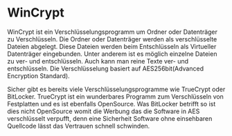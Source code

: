 # WinCrypt

WinCrypt ist ein Verschlüsselungsprogramm um Ordner oder Datenträger zu Verschlüsseln. Die Ordner oder Datenträger werden als verschlüsselte Dateien abgelegt. Diese Dateien werden beim Entschlüsseln als Virtueller Datenträger eingebunden. Unter anderem ist es möglich einzelne Dateien zu ver- und entschlüsseln. Auch kann man reine Texte ver- und entschlüsseln. Die Verschlüsselung basiert auf AES256bit(Advanced Encryption Standard).

Sicher gibt es bereits viele Verschlüsselungsprogramme wie TrueCrypt oder BitLocker. TrueCrypt ist ein wunderbares Programm zum Verschlüsseln von Festplatten und es ist ebenfalls OpenSource. Was BitLocker betrifft so ist dies nicht OpenSource womit die Werbung das die Software in AES verschlüsselt verpufft, denn eine Sicherheit Software ohne einsehbaren Quellcode lässt das Vertrauen schnell schwinden.
